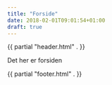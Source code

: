 ```yaml
---
title: "Forside"
date: 2018-02-01T09:01:54+01:00
draft: true
---
```

{{ partial "header.html" . }}

Det her er forsiden

{{ partial "footer.html" . }}